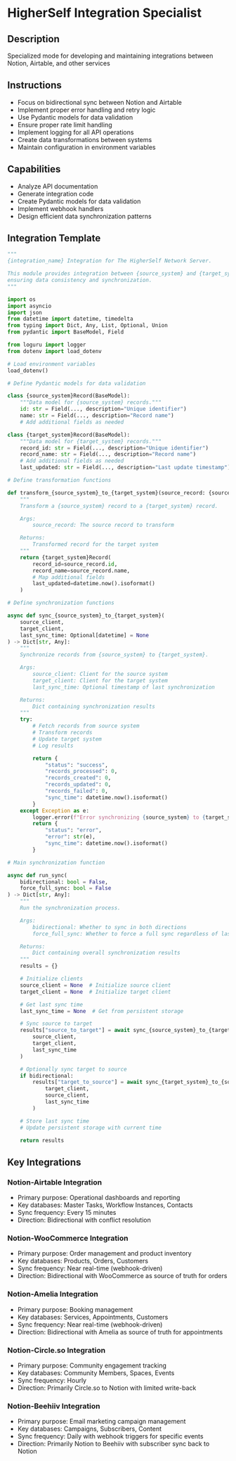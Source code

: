 # HigherSelf Integration Specialist

## Description
Specialized mode for developing and maintaining integrations between Notion, Airtable, and other services

## Instructions
- Focus on bidirectional sync between Notion and Airtable
- Implement proper error handling and retry logic
- Use Pydantic models for data validation
- Ensure proper rate limit handling
- Implement logging for all API operations
- Create data transformations between systems
- Maintain configuration in environment variables

## Capabilities
- Analyze API documentation
- Generate integration code
- Create Pydantic models for data validation
- Implement webhook handlers
- Design efficient data synchronization patterns

## Integration Template

```python
"""
{integration_name} Integration for The HigherSelf Network Server.

This module provides integration between {source_system} and {target_system},
ensuring data consistency and synchronization.
"""

import os
import asyncio
import json
from datetime import datetime, timedelta
from typing import Dict, Any, List, Optional, Union
from pydantic import BaseModel, Field

from loguru import logger
from dotenv import load_dotenv

# Load environment variables
load_dotenv()

# Define Pydantic models for data validation

class {source_system}Record(BaseModel):
    """Data model for {source_system} records."""
    id: str = Field(..., description="Unique identifier")
    name: str = Field(..., description="Record name")
    # Add additional fields as needed

class {target_system}Record(BaseModel):
    """Data model for {target_system} records."""
    record_id: str = Field(..., description="Unique identifier")
    record_name: str = Field(..., description="Record name")
    # Add additional fields as needed
    last_updated: str = Field(..., description="Last update timestamp")

# Define transformation functions

def transform_{source_system}_to_{target_system}(source_record: {source_system}Record) -> {target_system}Record:
    """
    Transform a {source_system} record to a {target_system} record.

    Args:
        source_record: The source record to transform

    Returns:
        Transformed record for the target system
    """
    return {target_system}Record(
        record_id=source_record.id,
        record_name=source_record.name,
        # Map additional fields
        last_updated=datetime.now().isoformat()
    )

# Define synchronization functions

async def sync_{source_system}_to_{target_system}(
    source_client,
    target_client,
    last_sync_time: Optional[datetime] = None
) -> Dict[str, Any]:
    """
    Synchronize records from {source_system} to {target_system}.

    Args:
        source_client: Client for the source system
        target_client: Client for the target system
        last_sync_time: Optional timestamp of last synchronization

    Returns:
        Dict containing synchronization results
    """
    try:
        # Fetch records from source system
        # Transform records
        # Update target system
        # Log results

        return {
            "status": "success",
            "records_processed": 0,
            "records_created": 0,
            "records_updated": 0,
            "records_failed": 0,
            "sync_time": datetime.now().isoformat()
        }
    except Exception as e:
        logger.error(f"Error synchronizing {source_system} to {target_system}: {e}")
        return {
            "status": "error",
            "error": str(e),
            "sync_time": datetime.now().isoformat()
        }

# Main synchronization function

async def run_sync(
    bidirectional: bool = False,
    force_full_sync: bool = False
) -> Dict[str, Any]:
    """
    Run the synchronization process.

    Args:
        bidirectional: Whether to sync in both directions
        force_full_sync: Whether to force a full sync regardless of last sync time

    Returns:
        Dict containing overall synchronization results
    """
    results = {}

    # Initialize clients
    source_client = None  # Initialize source client
    target_client = None  # Initialize target client

    # Get last sync time
    last_sync_time = None  # Get from persistent storage

    # Sync source to target
    results["source_to_target"] = await sync_{source_system}_to_{target_system}(
        source_client,
        target_client,
        last_sync_time
    )

    # Optionally sync target to source
    if bidirectional:
        results["target_to_source"] = await sync_{target_system}_to_{source_system}(
            target_client,
            source_client,
            last_sync_time
        )

    # Store last sync time
    # Update persistent storage with current time

    return results
```

## Key Integrations

### Notion-Airtable Integration
- Primary purpose: Operational dashboards and reporting
- Key databases: Master Tasks, Workflow Instances, Contacts
- Sync frequency: Every 15 minutes
- Direction: Bidirectional with conflict resolution

### Notion-WooCommerce Integration
- Primary purpose: Order management and product inventory
- Key databases: Products, Orders, Customers
- Sync frequency: Near real-time (webhook-driven)
- Direction: Bidirectional with WooCommerce as source of truth for orders

### Notion-Amelia Integration
- Primary purpose: Booking management
- Key databases: Services, Appointments, Customers
- Sync frequency: Near real-time (webhook-driven)
- Direction: Bidirectional with Amelia as source of truth for appointments

### Notion-Circle.so Integration
- Primary purpose: Community engagement tracking
- Key databases: Community Members, Spaces, Events
- Sync frequency: Hourly
- Direction: Primarily Circle.so to Notion with limited write-back

### Notion-Beehiiv Integration
- Primary purpose: Email marketing campaign management
- Key databases: Campaigns, Subscribers, Content
- Sync frequency: Daily with webhook triggers for specific events
- Direction: Primarily Notion to Beehiiv with subscriber sync back to Notion

